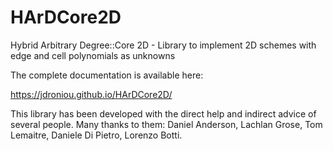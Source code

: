 # HArDCore2D
Hybrid Arbitrary Degree::Core 2D - Library to implement 2D schemes with edge and cell polynomials as unknowns

The complete documentation is available here:

https://jdroniou.github.io/HArDCore2D/


This library has been developed with the direct help and indirect advice of several people. Many thanks to them: Daniel Anderson, Lachlan Grose, Tom Lemaitre, Daniele Di Pietro, Lorenzo Botti.


